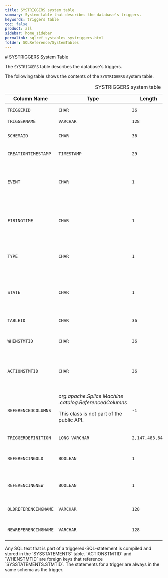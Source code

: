 ```yaml
---
title: SYSTRIGGERS system table
summary: System table that describes the database's triggers.
keywords: triggers table
toc: false
product: all
sidebar: home_sidebar
permalink: sqlref_systables_systriggers.html
folder: SQLReference/SystemTables
---
```

<section>
<div class="TopicContent" data-swiftype-index="true" markdown="1">
# SYSTRIGGERS System Table

The `SYSTRIGGERS` table describes the database's triggers.

The following table shows the contents of the `SYSTRIGGERS` system
table.

<table>
                <caption>SYSTRIGGERS system table</caption>
                <col />
                <col />
                <col />
                <col />
                <col />
                <thead>
                    <tr>
                        <th>Column Name</th>
                        <th>Type</th>
                        <th>Length</th>
                        <th>Nullable</th>
                        <th>Contents</th>
                    </tr>
                </thead>
                <tbody>
                    <tr>
                        <td><code>TRIGGERID</code></td>
                        <td><code>CHAR</code></td>
                        <td><code>36</code></td>
                        <td><code>NO</code></td>
                        <td>Unique identifier for the trigger</td>
                    </tr>
                    <tr>
                        <td><code>TRIGGERNAME</code></td>
                        <td><code>VARCHAR</code></td>
                        <td><code>128</code></td>
                        <td><code>NO</code></td>
                        <td>Name of the trigger</td>
                    </tr>
                    <tr>
                        <td><code>SCHEMAID</code></td>
                        <td><code>CHAR</code></td>
                        <td><code>36</code></td>
                        <td><code>NO</code></td>
                        <td>ID of the trigger's schema (join with <code>SYSSCHEMAS.SCHEMAID</code>)</td>
                    </tr>
                    <tr>
                        <td><code>CREATIONTIMESTAMP</code></td>
                        <td><code>TIMESTAMP</code></td>
                        <td><code>29</code></td>
                        <td><code>NO</code></td>
                        <td>Time the trigger was created</td>
                    </tr>
                    <tr>
                        <td><code>EVENT</code></td>
                        <td><code>CHAR</code></td>
                        <td><code>1</code></td>
                        <td><code>NO</code></td>
                        <td>
                            <p class="noSpaceAbove">Possible values are:</p>
                            <ul>
                                <li><code>'U'</code> for update</li>
                                <li><code>'D'</code> for delete</li>
                                <li><code>'I</code>' for insert</li>
                            </ul>
                        </td>
                    </tr>
                    <tr>
                        <td><code>FIRINGTIME</code></td>
                        <td><code>CHAR</code></td>
                        <td><code>1</code></td>
                        <td><code>NO</code></td>
                        <td>
                            <p class="noSpaceAbove">Possible values are:</p>
                            <ul>
                                <li><code>'B'</code> for before</li>
                                <li><code>'A'</code> for after</li>
                            </ul>
                        </td>
                    </tr>
                    <tr>
                        <td><code>TYPE</code></td>
                        <td><code>CHAR</code></td>
                        <td><code>1</code></td>
                        <td><code>NO</code></td>
                        <td>
                            <p class="noSpaceAbove">Possible values are:</p>
                            <ul>
                                <li><code>'R'</code> for row</li>
                                <li><code>'S'</code> for statement</li>
                            </ul>
                        </td>
                    </tr>
                    <tr>
                        <td><code>STATE</code></td>
                        <td><code>CHAR</code></td>
                        <td><code>1</code></td>
                        <td><code>NO</code></td>
                        <td>
                            <p class="noSpaceAbove">Possible values are:</p>
                            <ul>
                                <li><code>'E'</code> for enabled</li>
                                <li><code>'D'</code> for disabled</li>
                            </ul>
                        </td>
                    </tr>
                    <tr>
                        <td><code>TABLEID</code></td>
                        <td><code>CHAR</code></td>
                        <td><code>36</code></td>
                        <td><code>NO</code></td>
                        <td>ID of the table on which the trigger is defined</td>
                    </tr>
                    <tr>
                        <td><code>WHENSTMTID</code></td>
                        <td><code>CHAR</code></td>
                        <td><code>36</code></td>
                        <td><code>YES</code></td>
                        <td>Used only if there is a <code>WHEN</code> clause (not yet supported)</td>
                    </tr>
                    <tr>
                        <td><code>ACTIONSTMTID</code></td>
                        <td><code>CHAR</code></td>
                        <td><code>36</code></td>
                        <td><code>YES</code></td>
                        <td>ID of the stored prepared statement for the triggered-SQL-statement (join with <code>SYSSTATEMENTS.STMTID</code>)</td>
                    </tr>
                    <tr>
                        <td><code>REFERENCEDCOLUMNS</code></td>
                        <td class="CodeFont"><em>org.apache.Splice Machine<br /> .catalog.ReferencedColumns</em>
                            <p>This class is not part of the public API.</p>
                        </td>
                        <td><code>-1</code></td>
                        <td><code>YES</code></td>
                        <td>Descriptor of the columns to be updated, if this trigger is an update trigger (that is, if the <code>EVENT</code> column contains <code>'U'</code>)</td>
                    </tr>
                    <tr>
                        <td><code>TRIGGERDEFINITION</code></td>
                        <td><code>LONG VARCHAR</code></td>
                        <td><code>2,147,483,647</code></td>
                        <td><code>YES</code></td>
                        <td>Text of the action SQL statement</td>
                    </tr>
                    <tr>
                        <td><code>REFERENCINGOLD</code></td>
                        <td><code>BOOLEAN</code></td>
                        <td><code>1</code></td>
                        <td><code>YES</code></td>
                        <td>Whether or not the <code>OLDREFERENCINGNAME</code>, if non-null, refers
					to the <code>OLD</code> row or table</td>
                    </tr>
                    <tr>
                        <td><code>REFERENCINGNEW </code></td>
                        <td><code>BOOLEAN</code></td>
                        <td><code>1</code></td>
                        <td><code>YES</code></td>
                        <td>Whether or not the <code>NEWREFERENCINGNAME</code>, if non-null, refers
					to the <code>NEW</code> row or table</td>
                    </tr>
                    <tr>
                        <td><code>OLDREFERENCINGNAME</code></td>
                        <td><code>VARCHAR</code></td>
                        <td><code>128</code></td>
                        <td><code>YES</code></td>
                        <td>Pseudoname as set using the <code>REFERENCING OLD AS</code> clause</td>
                    </tr>
                    <tr>
                        <td><code>NEWREFERENCINGNAME</code></td>
                        <td><code>VARCHAR</code></td>
                        <td><code>128</code></td>
                        <td><code>YES</code></td>
                        <td>Pseudoname as set using the <code>REFERENCING NEW AS</code> clause </td>
                    </tr>
                </tbody>
            </table>
Any SQL text that is part of a triggered-SQL-statement is compiled and
stored in the `SYSSTATEMENTS` table. `ACTIONSTMTID` and `WHENSTMTID` are
foreign keys that reference `SYSSTATEMENTS.STMTID`. The statements for a
trigger are always in the same schema as the trigger.

</div>
</section>

